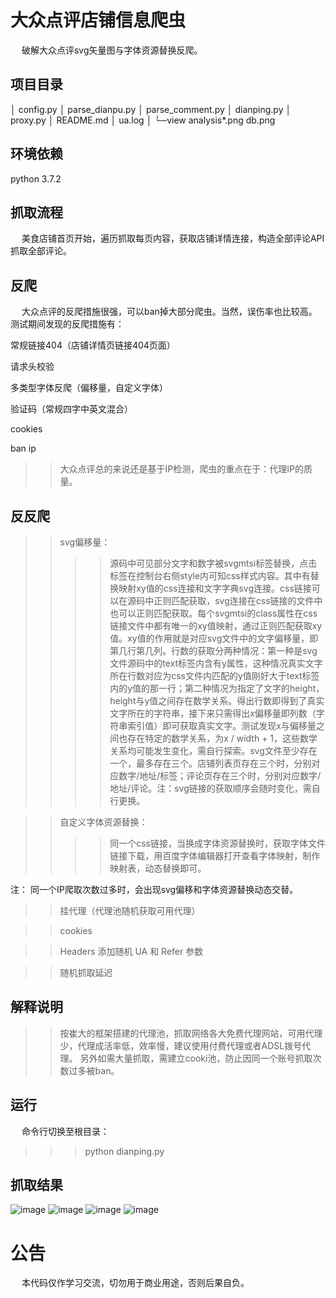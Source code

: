 大众点评店铺信息爬虫
=======

  破解大众点评svg矢量图与字体资源替换反爬。

项目目录
-------
│  config.py
│  parse_dianpu.py
│  parse_comment.py
│  dianping.py
│  proxy.py
│  README.md
│  ua.log
│
└─view
        analysis*.png
        db.png
        
环境依赖
---------
python 3.7.2

抓取流程
-------
  美食店铺首页开始，遍历抓取每页内容，获取店铺详情连接，构造全部评论API抓取全部评论。

反爬
--------
  大众点评的反爬措施很强，可以ban掉大部分爬虫。当然，误伤率也比较高。测试期间发现的反爬措施有：

常规链接404（店铺详情页链接404页面）

请求头校验

多类型字体反爬（偏移量，自定义字体）

验证码（常规四字中英文混合）

cookies

ban ip
>>大众点评总的来说还是基于IP检测，爬虫的重点在于：代理IP的质量。

反反爬
--------
>>svg偏移量：
>>>>源码中可见部分文字和数字被svgmtsi标签替换，点击标签在控制台右侧style内可知css样式内容。其中有替换映射xy值的css连接和文字字典svg连接。css链接可以在源码中正则匹配获取，svg连接在css链接的文件中也可以正则匹配获取。每个svgmtsi的class属性在css链接文件中都有唯一的xy值映射，通过正则匹配获取xy值。xy值的作用就是对应svg文件中的文字偏移量，即第几行第几列。行数的获取分两种情况：第一种是svg文件源码中的text标签内含有y属性，这种情况真实文字所在行数对应为css文件内匹配的y值刚好大于text标签内的y值的那一行；第二种情况为指定了文字的height，height与y值之间存在数学关系。得出行数即得到了真实文字所在的字符串，接下来只需得出x偏移量即列数（字符串索引值）即可获取真实文字。测试发现x与偏移量之间也存在特定的数学关系，为x / width + 1，这些数学关系均可能发生变化，需自行探索。svg文件至少存在一个，最多存在三个。店铺列表页存在三个时，分别对应数字/地址/标签；评论页存在三个时，分别对应数字/地址/评论。注：svg链接的获取顺序会随时变化，需自行更换。

>>自定义字体资源替换：
>>>>同一个css链接，当换成字体资源替换时，获取字体文件链接下载，用百度字体编辑器打开查看字体映射，制作映射表，动态替换即可。

注： 同一个IP爬取次数过多时，会出现svg偏移和字体资源替换动态交替。

>>挂代理（代理池随机获取可用代理）

>>cookies

>>Headers 添加随机 UA 和 Refer 参数

>>随机抓取延迟

解释说明
--------
>>按崔大的框架搭建的代理池，抓取网络各大免费代理网站，可用代理少，代理成活率低，效率慢，建议使用付费代理或者ADSL拨号代理。
>>另外如需大量抓取，需建立cooki池，防止因同一个账号抓取次数过多被ban。

运行
-------
  命令行切换至根目录：

>>> python dianping.py

抓取结果
--------
![image](https://github.com/xzh0723/dzdp/blob/master/view/db_dianpu.png.png)
![image](https://github.com/xzh0723/dzdp/blob/master/view/db_pinglun.png.png)
![image](https://github.com/xzh0723/dzdp/blob/master/view/pycharm_dianpu.png.png)
![image](https://github.com/xzh0723/dzdp/blob/master/view/pychram_dianpu.png.png)

公告
=========
  本代码仅作学习交流，切勿用于商业用途，否则后果自负。
